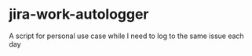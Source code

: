 # jira-work-autologger
A script for personal use case while I need to log to the same issue each day
